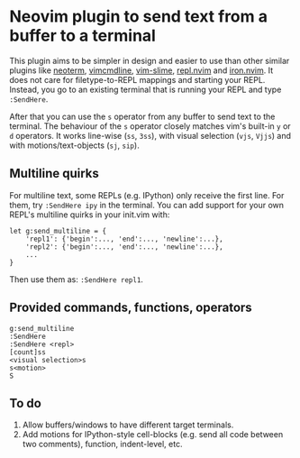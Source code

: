 # Neovim plugin to send text from a buffer to a terminal

This plugin aims to be simpler in design and easier to use than other similar
plugins like [neoterm](https://github.com/kassio/neoterm),
[vimcmdline](https://github.com/jalvesaq/vimcmdline),
[vim-slime](https://github.com/jpalardy/vim-slime),
[repl.nvim](https://gitlab.com/HiPhish/repl.nvim) and
[iron.nvim](https://github.com/BurningEther/iron.nvim). It does not care for
filetype-to-REPL mappings and starting your REPL. Instead, you go to an
existing terminal that is running your REPL and type `:SendHere`.

After that you can use the `s` operator from any buffer to send
text to the terminal. The behaviour of the `s` operator closely matches vim's
built-in `y` or `d` operators. It works line-wise (`ss`, `3ss`), with visual
selection (`vjs`, `Vjjs`) and with motions/text-objects (`sj`, `sip`).

## Multiline quirks

For multiline text, some REPLs (e.g. IPython) only receive the first line. For
them, try `:SendHere ipy` in the terminal. You can add support for your own
REPL's multiline quirks in your init.vim with:

```vim
let g:send_multiline = {
    'repl1': {'begin':..., 'end':..., 'newline':...},
    'repl2': {'begin':..., 'end':..., 'newline':...},
    ...
}
```

Then use them as: `:SendHere repl1`.

## Provided commands, functions, operators

```vim
g:send_multiline
:SendHere
:SendHere <repl>
[count]ss
<visual selection>s
s<motion>
S
```

## To do

1. Allow buffers/windows to have different target terminals.
2. Add motions for IPython-style cell-blocks (e.g. send all code between two
   comments), function, indent-level, etc.
